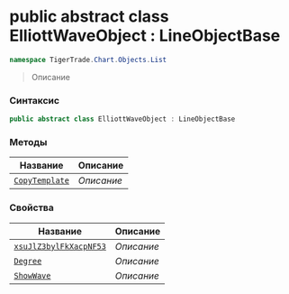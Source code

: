 
# public abstract class ElliottWaveObject : LineObjectBase
```csharp
namespace TigerTrade.Chart.Objects.List
```



> Описание

### Синтаксис
```csharp
public abstract class ElliottWaveObject : LineObjectBase
```


### Методы
| Название | Описание |
| --- | --- |
| [`CopyTemplate`](./ElliottWaveObject.cs/Методы/CopyTemplate.md) | *Описание* |

### Свойства
| Название | Описание |
| --- | --- |
| [`xsuJlZ3bylFkXacpNF53`](./ElliottWaveObject.cs/Свойства/xsuJlZ3bylFkXacpNF53.md) | *Описание* |
| [`Degree`](./ElliottWaveObject.cs/Свойства/Degree.md) | *Описание* |
| [`ShowWave`](./ElliottWaveObject.cs/Свойства/ShowWave.md) | *Описание* |



